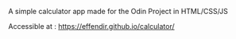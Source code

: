 A simple calculator app made for the Odin Project in HTML/CSS/JS

Accessible at : https://effendir.github.io/calculator/
